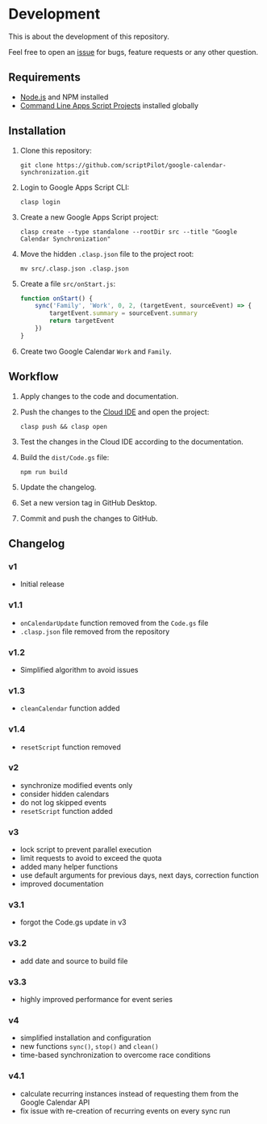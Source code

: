 # Development

This is about the development of this repository.

Feel free to open an [issue](https://github.com/scriptPilot/google-calendar-synchronization/issues) for bugs, feature requests or any other question.

## Requirements

* [Node.js](https://nodejs.org/) and NPM installed
* [Command Line Apps Script Projects](https://github.com/google/clasp) installed globally

## Installation

1. Clone this repository:

   ```
   git clone https://github.com/scriptPilot/google-calendar-synchronization.git
   ```

2. Login to Google Apps Script CLI:

    ```
    clasp login
    ```
3. Create a new Google Apps Script project:

    ```
    clasp create --type standalone --rootDir src --title "Google Calendar Synchronization"
    ```

4. Move the hidden `.clasp.json` file to the project root:

    ```
    mv src/.clasp.json .clasp.json
    ```

5. Create a file `src/onStart.js`:

    ```js
    function onStart() {
        sync('Family', 'Work', 0, 2, (targetEvent, sourceEvent) => {
            targetEvent.summary = sourceEvent.summary
            return targetEvent
        })
    }
    ```

6. Create two Google Calendar `Work` and `Family`.

## Workflow

1. Apply changes to the code and documentation.
2. Push the changes to the [Cloud IDE](https://script.google.com/) and open the project:

    ```
    clasp push && clasp open
    ````
3. Test the changes in the Cloud IDE according to the documentation.
4. Build the `dist/Code.gs` file:

    ```
    npm run build
    ```

5. Update the changelog.
6. Set a new version tag in GitHub Desktop.
7. Commit and push the changes to GitHub.

## Changelog

### v1

- Initial release

### v1.1

- `onCalendarUpdate` function removed from the `Code.gs` file
- `.clasp.json` file removed from the repository

### v1.2

- Simplified algorithm to avoid issues

### v1.3

- `cleanCalendar` function added

### v1.4

- `resetScript` function removed

### v2

- synchronize modified events only
- consider hidden calendars
- do not log skipped events
- `resetScript` function added

### v3

- lock script to prevent parallel execution
- limit requests to avoid to exceed the quota
- added many helper functions
- use default arguments for previous days, next days, correction function
- improved documentation

### v3.1

- forgot the Code.gs update in v3

### v3.2

- add date and source to build file

### v3.3

- highly improved performance for event series

### v4

- simplified installation and configuration
- new functions `sync()`, `stop()` and `clean()`
- time-based synchronization to overcome race conditions

### v4.1

- calculate recurring instances instead of requesting them from the Google Calendar API
- fix issue with re-creation of recurring events on every sync run
